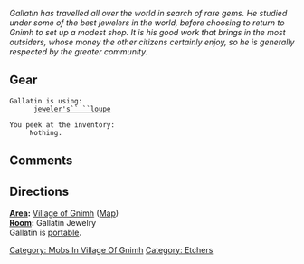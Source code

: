 *Gallatin has travelled all over the world in search of rare gems. He*
*studied under some of the best jewelers in the world, before choosing*
*to return to Gnimh to set up a modest shop. It is his good work that*
*brings in the most outsiders, whose money the other citizens certainly*
*enjoy, so he is generally respected by the greater community.*

## Gear

`Gallatin is using:`  
<worn on head>`      `[`jeweler's`` ``loupe`](Jeweler's_Loupe "wikilink")

`You peek at the inventory:`  
`     Nothing.`

## Comments

## Directions

**[Area](:Category:_Areas "wikilink"):** [Village of
Gnimh](:Category:_Village_Of_Gnimh "wikilink")
([Map](Village_Of_Gnimh_Map "wikilink"))  
**[Room](:Category:_Rooms "wikilink"):** Gallatin Jewelry  
Gallatin is [portable](Teleport "wikilink").

[Category: Mobs In Village Of
Gnimh](Category:_Mobs_In_Village_Of_Gnimh "wikilink") [Category:
Etchers](Category:_Etchers "wikilink")
